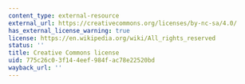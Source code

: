 ```yaml
---
content_type: external-resource
external_url: https://creativecommons.org/licenses/by-nc-sa/4.0/
has_external_license_warning: true
license: https://en.wikipedia.org/wiki/All_rights_reserved
status: ''
title: Creative Commons license
uid: 775c26c0-3f14-4eef-984f-ac78e22520bd
wayback_url: ''
---
```

